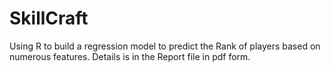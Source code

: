 # SkillCraft
Using R to build a regression model to predict the Rank of players based on numerous features. Details is in the Report file in pdf form.
